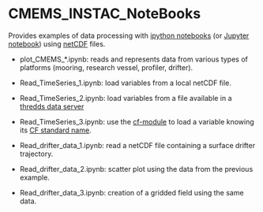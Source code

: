 # CMEMS_INSTAC_NoteBooks

Provides examples of data processing with [ipython notebooks](http://ipython.org/notebook.html) (or [Jupyter notebook](http://jupyter.org/)) using [netCDF](http://www.unidata.ucar.edu/software/netcdf/) files.

* plot_CMEMS_*.ipynb: reads and represents data from various types of platforms (mooring, research vessel, profiler, drifter).
 
* Read_TimeSeries_1.ipynb: load variables from a local netCDF file.
* Read_TimeSeries_2.ipynb: load variables from a file available in a [thredds data server](http://www.unidata.ucar.edu/software/thredds/current/tds/)
* Read_TimeSeries_3.ipynb: use the [cf-module](http://cfpython.bitbucket.org/) to load a variable knowing its [CF standard name](http://cfconventions.org/standard-names.html).

* Read_drifter_data_1.ipynb: read a netCDF file containing a surface drifter trajectory.
* Read_drifter_data_2.ipynb: scatter plot using the data from the previous example.
* Read_drifter_data_3.ipynb: creation of a gridded field using the same data.
